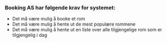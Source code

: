 ### Booking AS har følgende krav for systemet:

- Det må være mulig å booke et rom
- Det må være mulig å hente ut de mest populære rommene
- Det må være mulig å hente ut en liste over alle tilgjengelige rom som er tilgjengelig i dag
